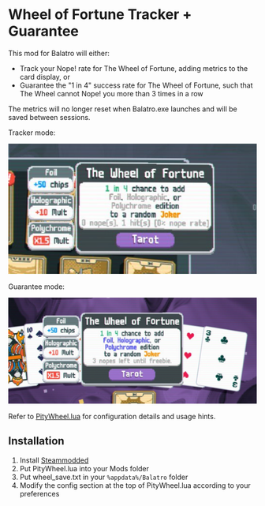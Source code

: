 # Wheel of Fortune Tracker + Guarantee

This mod for Balatro will either:

- Track your Nope! rate for The Wheel of Fortune, adding metrics to the card display, or
- Guarantee the "1 in 4" success rate for The Wheel of Fortune, such that The Wheel cannot Nope! you more than 3 times in a row

The metrics will no longer reset when Balatro.exe launches and will be saved between sessions.

Tracker mode:

![rates](rates.png)

Guarantee mode:

![freebie](freebie.png)

Refer to [PityWheel.lua](PityWheel.lua) for configuration details and usage hints.

## Installation

1. Install [Steammodded](https://github.com/Steamopollys/steamodded)
2. Put PityWheel.lua into your Mods folder
3. Put wheel_save.txt in your `%appdata%/Balatro` folder
4. Modify the config section at the top of PityWheel.lua according to your preferences
